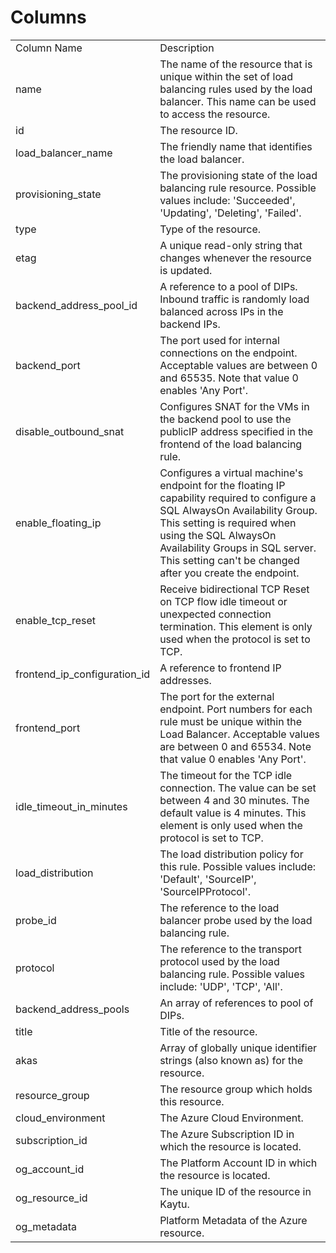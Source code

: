 # Columns  

<table>
	<tr><td>Column Name</td><td>Description</td></tr>
	<tr><td>name</td><td>The name of the resource that is unique within the set of load balancing rules used by the load balancer. This name can be used to access the resource.</td></tr>
	<tr><td>id</td><td>The resource ID.</td></tr>
	<tr><td>load_balancer_name</td><td>The friendly name that identifies the load balancer.</td></tr>
	<tr><td>provisioning_state</td><td>The provisioning state of the load balancing rule resource. Possible values include: &#39;Succeeded&#39;, &#39;Updating&#39;, &#39;Deleting&#39;, &#39;Failed&#39;.</td></tr>
	<tr><td>type</td><td>Type of the resource.</td></tr>
	<tr><td>etag</td><td>A unique read-only string that changes whenever the resource is updated.</td></tr>
	<tr><td>backend_address_pool_id</td><td>A reference to a pool of DIPs. Inbound traffic is randomly load balanced across IPs in the backend IPs.</td></tr>
	<tr><td>backend_port</td><td>The port used for internal connections on the endpoint. Acceptable values are between 0 and 65535. Note that value 0 enables &#39;Any Port&#39;.</td></tr>
	<tr><td>disable_outbound_snat</td><td>Configures SNAT for the VMs in the backend pool to use the publicIP address specified in the frontend of the load balancing rule.</td></tr>
	<tr><td>enable_floating_ip</td><td>Configures a virtual machine&#39;s endpoint for the floating IP capability required to configure a SQL AlwaysOn Availability Group. This setting is required when using the SQL AlwaysOn Availability Groups in SQL server. This setting can&#39;t be changed after you create the endpoint.</td></tr>
	<tr><td>enable_tcp_reset</td><td>Receive bidirectional TCP Reset on TCP flow idle timeout or unexpected connection termination. This element is only used when the protocol is set to TCP.</td></tr>
	<tr><td>frontend_ip_configuration_id</td><td>A reference to frontend IP addresses.</td></tr>
	<tr><td>frontend_port</td><td>The port for the external endpoint. Port numbers for each rule must be unique within the Load Balancer. Acceptable values are between 0 and 65534. Note that value 0 enables &#39;Any Port&#39;.</td></tr>
	<tr><td>idle_timeout_in_minutes</td><td>The timeout for the TCP idle connection. The value can be set between 4 and 30 minutes. The default value is 4 minutes. This element is only used when the protocol is set to TCP.</td></tr>
	<tr><td>load_distribution</td><td>The load distribution policy for this rule. Possible values include: &#39;Default&#39;, &#39;SourceIP&#39;, &#39;SourceIPProtocol&#39;.</td></tr>
	<tr><td>probe_id</td><td>The reference to the load balancer probe used by the load balancing rule.</td></tr>
	<tr><td>protocol</td><td>The reference to the transport protocol used by the load balancing rule. Possible values include: &#39;UDP&#39;, &#39;TCP&#39;, &#39;All&#39;.</td></tr>
	<tr><td>backend_address_pools</td><td>An array of references to pool of DIPs.</td></tr>
	<tr><td>title</td><td>Title of the resource.</td></tr>
	<tr><td>akas</td><td>Array of globally unique identifier strings (also known as) for the resource.</td></tr>
	<tr><td>resource_group</td><td>The resource group which holds this resource.</td></tr>
	<tr><td>cloud_environment</td><td>The Azure Cloud Environment.</td></tr>
	<tr><td>subscription_id</td><td>The Azure Subscription ID in which the resource is located.</td></tr>
	<tr><td>og_account_id</td><td>The Platform Account ID in which the resource is located.</td></tr>
	<tr><td>og_resource_id</td><td>The unique ID of the resource in Kaytu.</td></tr>
	<tr><td>og_metadata</td><td>Platform Metadata of the Azure resource.</td></tr>
</table>